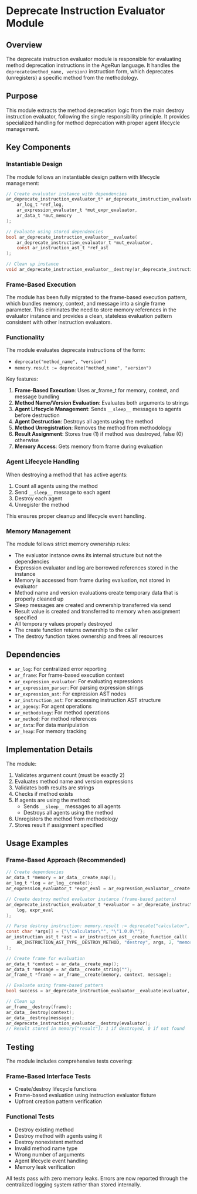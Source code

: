 # Deprecate Instruction Evaluator Module

## Overview

The deprecate instruction evaluator module is responsible for evaluating method deprecation instructions in the AgeRun language. It handles the `deprecate(method_name, version)` instruction form, which deprecates (unregisters) a specific method from the methodology.

## Purpose

This module extracts the method deprecation logic from the main destroy instruction evaluator, following the single responsibility principle. It provides specialized handling for method deprecation with proper agent lifecycle management.

## Key Components

### Instantiable Design

The module follows an instantiable design pattern with lifecycle management:

```c
// Create evaluator instance with dependencies
ar_deprecate_instruction_evaluator_t* ar_deprecate_instruction_evaluator__create(
    ar_log_t *ref_log,
    ar_expression_evaluator_t *mut_expr_evaluator,
    ar_data_t *mut_memory
);

// Evaluate using stored dependencies
bool ar_deprecate_instruction_evaluator__evaluate(
    ar_deprecate_instruction_evaluator_t *mut_evaluator,
    const ar_instruction_ast_t *ref_ast
);

// Clean up instance
void ar_deprecate_instruction_evaluator__destroy(ar_deprecate_instruction_evaluator_t *own_evaluator);
```

### Frame-Based Execution

The module has been fully migrated to the frame-based execution pattern, which bundles memory, context, and message into a single frame parameter. This eliminates the need to store memory references in the evaluator instance and provides a clean, stateless evaluation pattern consistent with other instruction evaluators.

### Functionality

The module evaluates deprecate instructions of the form:
- `deprecate("method_name", "version")`
- `memory.result := deprecate("method_name", "version")`

Key features:
1. **Frame-Based Execution**: Uses ar_frame_t for memory, context, and message bundling
2. **Method Name/Version Evaluation**: Evaluates both arguments to strings
3. **Agent Lifecycle Management**: Sends `__sleep__` messages to agents before destruction
4. **Agent Destruction**: Destroys all agents using the method
5. **Method Unregistration**: Removes the method from methodology
6. **Result Assignment**: Stores true (1) if method was destroyed, false (0) otherwise
7. **Memory Access**: Gets memory from frame during evaluation

### Agent Lifecycle Handling

When destroying a method that has active agents:
1. Count all agents using the method
2. Send `__sleep__` message to each agent
3. Destroy each agent
4. Unregister the method

This ensures proper cleanup and lifecycle event handling.

### Memory Management

The module follows strict memory ownership rules:
- The evaluator instance owns its internal structure but not the dependencies
- Expression evaluator and log are borrowed references stored in the instance
- Memory is accessed from frame during evaluation, not stored in evaluator
- Method name and version evaluations create temporary data that is properly cleaned up
- Sleep messages are created and ownership transferred via send
- Result value is created and transferred to memory when assignment specified
- All temporary values properly destroyed
- The create function returns ownership to the caller
- The destroy function takes ownership and frees all resources

## Dependencies

- `ar_log`: For centralized error reporting
- `ar_frame`: For frame-based execution context
- `ar_expression_evaluator`: For evaluating expressions
- `ar_expression_parser`: For parsing expression strings
- `ar_expression_ast`: For expression AST nodes
- `ar_instruction_ast`: For accessing instruction AST structure
- `ar_agency`: For agent operations
- `ar_methodology`: For method operations
- `ar_method`: For method references
- `ar_data`: For data manipulation
- `ar_heap`: For memory tracking

## Implementation Details

The module:
1. Validates argument count (must be exactly 2)
2. Evaluates method name and version expressions
3. Validates both results are strings
4. Checks if method exists
5. If agents are using the method:
   - Sends `__sleep__` messages to all agents
   - Destroys all agents using the method
6. Unregisters the method from methodology
7. Stores result if assignment specified

## Usage Examples

### Frame-Based Approach (Recommended)

```c
// Create dependencies
ar_data_t *memory = ar_data__create_map();
ar_log_t *log = ar_log__create();
ar_expression_evaluator_t *expr_eval = ar_expression_evaluator__create(log, memory, NULL);

// Create destroy method evaluator instance (frame-based pattern)
ar_deprecate_instruction_evaluator_t *evaluator = ar_deprecate_instruction_evaluator__create(
    log, expr_eval
);

// Parse destroy instruction: memory.result := deprecate("calculator", "1.0.0")
const char *args[] = {"\"calculator\"", "\"1.0.0\""};
ar_instruction_ast_t *ast = ar_instruction_ast__create_function_call(
    AR_INSTRUCTION_AST_TYPE__DESTROY_METHOD, "destroy", args, 2, "memory.result"
);

// Create frame for evaluation
ar_data_t *context = ar_data__create_map();
ar_data_t *message = ar_data__create_string("");
ar_frame_t *frame = ar_frame__create(memory, context, message);

// Evaluate using frame-based pattern
bool success = ar_deprecate_instruction_evaluator__evaluate(evaluator, frame, ast);

// Clean up
ar_frame__destroy(frame);
ar_data__destroy(context);
ar_data__destroy(message);
ar_deprecate_instruction_evaluator__destroy(evaluator);
// Result stored in memory["result"]: 1 if destroyed, 0 if not found
```

## Testing

The module includes comprehensive tests covering:

### Frame-Based Interface Tests
- Create/destroy lifecycle functions
- Frame-based evaluation using instruction evaluator fixture
- Upfront creation pattern verification

### Functional Tests
- Destroy existing method
- Destroy method with agents using it
- Destroy nonexistent method
- Invalid method name type
- Wrong number of arguments
- Agent lifecycle event handling
- Memory leak verification

All tests pass with zero memory leaks. Errors are now reported through the centralized logging system rather than stored internally.